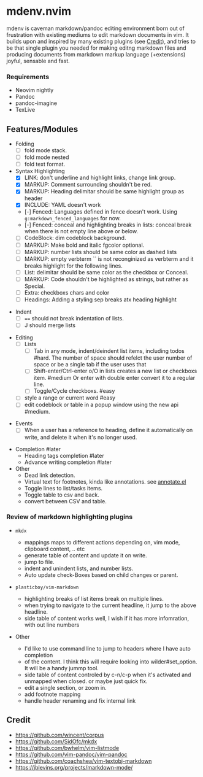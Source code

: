 mdenv.nvim
===

mdenv is caveman markdown/pandoc editing environment born out of frustration
with existing mediums to edit markdown documents in vim. It builds upon and
inspired by many existing plugins (see [Credit]), and tries to be that
single plugin you needed for making editng markdown files and producing
documents from markdown markup language (+extensions) joyful, sensable and fast.

### Requirements

* Neovim nightly
* Pandoc
* pandoc-imagine
* TexLive

Features/Modules
---

- Folding
  - [ ] fold mode stack.
  - [ ] fold mode nested
  - [ ] fold text format.
- Syntax Highlighting
  - [x] LINK:   don't underline and highlight links, change link group.
  - [X] MARKUP: Comment surrounding shouldn't be red.
  - [x] MARKUP: Heading delimitar should be same highlight group as header
  - [x] INCLUDE: YAML doesn't work
  - [-] Fenced: Languages defined in fence doesn't work. Using `g:markdown_fenced_languages` for now.
  - [-] Fenced: conceal and highlighting breaks in lists: conceal break when
    there is not empty line above or below.
  - [ ] CodeBlock: dim codeblock background.
  - [ ] MARKUP: Make bold and italic fgcolor optional.
  - [ ] MARKUP: number lists should be same color as dashed lists
  - [ ] MARKUP: empty verbterm \`\` is not reconginized as verbterm and it
    breaks highlight for the following lines.
  - [ ] List: delimitar should be same color as the checkbox or Conceal.
  - [ ] MARKUP: Code shouldn't be highlighted as strings, but rather as Special.
  - [ ] Extra: checkboxs chars and color
  - [ ] Headings: Adding a styling sep breaks atx heading highlight
* Indent
  * [ ] `==` should not break indentation of lists.
  * [ ] J should merge lists
- Editing
  * [ ] Lists
    - [ ] Tab in any mode, indent/deindent list items, including todos #hard.
      The number of space should refelct the user number of space or be a single
      tab if the user uses that
    - [ ] Shift-enter/Ctrl-enter o/O in lists creates a new list or checkboxs item. #medium
      Or enter with double enter convert it to a regular line.
    - [ ] Toggle/Cycle checkboxs. #easy
  - [ ] style a range or current word #easy
  - [ ] edit codeblock or table in a popup window using the new api #medium.
* Events
  - [ ] When a user has a reference to heading, define it automatically on
    write, and delete it when it's no longer used.
- Completion #later
  - Heading tags completion #later
  - Advance writing completion #later
- Other
  - Dead link detection.
  - Virtual text for footnotes, kinda like annotations. see [annotate.el]
  - Toggle lines to list/tasks items.
  - Toggle table to csv and back.
  - convert between CSV and table.

### Review of markdown highlighting plugins

- `mkdx`
  - mappings maps to different actions depending on,
    vim mode, clipboard content, .. etc
  - generate table of content and update it on write.
  - jump to file.
  - indent and unindent lists, and number lists.
  - Auto update check-Boxes based on child changes or parent.

- `plasticboy/vim-markdown`
  - highlighting breaks of list items break on multiple lines.
  - when trying to navigate to the current headline, it jump to the above
    headline.
  - side table of content works well, I wish if it has more infomration,
    with out line numbers

- Other
  - I'd like to use command line to jump to headers where I have auto completion
  - of the content. I think this will require looking into wilder#set_option. It
    will be a handy jummp tool.
  - side table of content controled by c-n/c-p when it's activated and unmapped
    when closed. or maybe just quick fix.
  - edit a single section, or zoom in.
  - add footnote mapping
  - handle header renaming and fix internal link


Credit
---

- https://github.com/wincent/corpus
- https://github.com/SidOfc/mkdx
- https://github.com/bwhelm/vim-listmode
- https://github.com/vim-pandoc/vim-pandoc
- https://github.com/coachshea/vim-textobj-markdown
- https://jblevins.org/projects/markdown-mode/

<!-- help -->

<!--
  * http://vim.wikia.com/wiki/Creating_new_text_objects
  * https://github.com/shushcat/vim-minimd simple implementation of pandoc
  * https://github.com/conornewton/vim-pandoc-markdown-preview
  * https://github.com/rafcamlet/simple-wiki.nvim -- visual selection
  * https://github.com/CourrierGui/vim-markdown 00 syntax higlighting
  * https://github.com/PurpleGuitar/vim-pandoc-tasks
-->

<!-- references -->
[Credit]: #credit
[annotate.el]: https://github.com/bastibe/annotate.el
